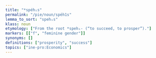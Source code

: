 ```yaml
---
title: "*spéh₁s"
permalink: "/pie/noun/spéh1s"
lemma_to_sort: "speh₁s"
klass: noun
etymology: ["From the root *speh₁- (“to succeed, to prosper”)."]
markers: [["f", "feminine gender"]]
synonyms: []
definitions: ["prosperity", "success"]
topics: ["ine-pro:Economics"]
---
```


